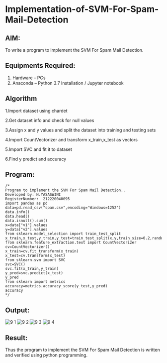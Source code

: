 # Implementation-of-SVM-For-Spam-Mail-Detection

## AIM:
To write a program to implement the SVM For Spam Mail Detection.

## Equipments Required:
1. Hardware – PCs
2. Anaconda – Python 3.7 Installation / Jupyter notebook

## Algorithm

1.Import dataset using chardet

2.Get dataset info and check for null values

3.Assign x and y values and split the dataset into training and testing sets

4.Import CountVectorizer and transform x_train,x_test as vectors

5.Import SVC and fit it to dataset

6.Find y predict and accuracy

## Program:
```
/*
Program to implement the SVM For Spam Mail Detection..
Developed by: N.YASASWINI
RegisterNumber:  212220040095
import pandas as pd
data=pd.read_csv("spam.csv",encoding='Windows=1252')
data.info()
data.head()
data.isnull().sum()
x=data["v1"].values
y=data["v2"].values
from sklearn.model_selection import train_test_split
x_train,x_test,y_train,y_test=train_test_split(x,y,train_size=0.2,random_state=0)
from sklearn.feature_extraction.text import CountVectorizer 
cv=CountVectorizer()
x_train=cv.fit_transform(x_train)
x_test=cv.transform(x_test)
from sklearn.svm import SVC
svc=SVC()
svc.fit(x_train,y_train)
y_pred=svc.predict(x_test)
y_pred
from sklearn import metrics
accuracy=metrics.accuracy_score(y_test,y_pred)
accuracy
*/
```

## Output:
![9 1](https://user-images.githubusercontent.com/114275126/204458532-6e592474-61b6-48a8-89ae-568b37d90ca1.PNG)
![9 2](https://user-images.githubusercontent.com/114275126/204458533-899653f0-dd80-4f62-840f-f02eb1807b3a.PNG)
![9 3](https://user-images.githubusercontent.com/114275126/204458534-da7dd911-5350-4772-aa76-9e79d9b1bdfb.PNG)
![9 4](https://user-images.githubusercontent.com/114275126/204458556-417d295f-427c-4ba4-a353-797eb420e009.PNG)



## Result:
Thus the program to implement the SVM For Spam Mail Detection is written and verified using python programming.
